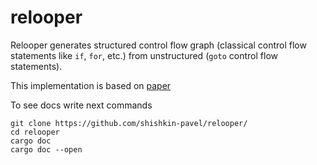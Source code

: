 # relooper


Relooper generates structured control flow graph (classical control flow statements like ``if``, ``for``, etc.)
from unstructured (``goto`` control flow statements).

This implementation is based on [paper](https://dl.acm.org/doi/pdf/10.1145/3547621)

To see docs write next commands
```
git clone https://github.com/shishkin-pavel/relooper/
cd relooper
cargo doc
cargo doc --open
```
